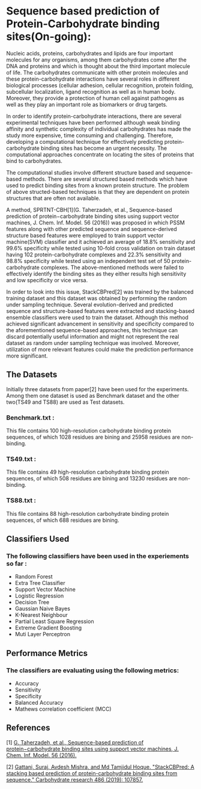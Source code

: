 # Sequence based prediction of Protein-Carbohydrate binding sites(On-going):

Nucleic acids, proteins, carbohydrates and lipids are four important molecules for any organisms, among them carbohydrates come after the DNA and proteins and which is thought about the third important molecule of life. The carbohydrates communicate with other protein molecules and these protein-carbohydrate interactions have several roles in different biological processes (cellular adhesion, cellular recognition, protein folding, subcellular localization, ligand recognition as well as in human body. Moreover, they provide a protection of human cell against pathogens as well as they play an important role as biomarkers or drug targets.

In order to identify protein-carbohydrate interactions, there are several experimental techniques have been performed although weak binding affinity and synthetic complexity of individual carbohydrates has made the study more expensive, time consuming and challenging. Therefore, developing a computational technique for effectively predicting protein-carbohydrate binding sites has become an urgent necessity. The computational approaches concentrate on locating the sites of proteins
that bind to carbohydrates. 

The computational studies involve different structure based and sequence-based methods. There are several structured based methods which have used to predict binding sites from a known protein structure. The problem of above structed-based techniques is that they are dependent on protein structures that are often not available.

A method, SPRTNT-CBH[1](G. Taherzadeh, et al., Sequence-based prediction of protein−carbohydrate binding sites using support vector machines, J. Chem. Inf. Model. 56 (2016)) was proposed in which PSSM features along with other predicted sequence and sequence-derived structure based features were employed to train support vector machine(SVM) classifier and it achieved an average of 18.8% sensitivity and 99.6% specificity while tested using 10-fold cross validation on train dataset having 102 protein-carbohydrate complexes and 22.3% sensitivity and 98.8% specificity while tested using an independent test set of 50 protein-carbohydrate complexes. The above-mentioned methods were failed to effectively identify the binding sites as they either results high sensitivity and low specificity or vice versa.

In order to look into this issue, StackCBPred[2] was trained by the balanced training dataset and this dataset was obtained by performing the random under sampling technique. Several evolution-derived and predicted sequence and structure-based features were extracted and stacking-based ensemble classifiers were used to train the dataset. Although this method achieved significant advancement in sensitivity and specificity compared to the aforementioned sequence-based approaches, this technique can discard potentially useful information and might not represent the real dataset as random under sampling technique was involved. Moreover, utilization of more relevant features could make the prediction performance more significant.

## The Datasets 
Initially three datasets from paper[2] have been used for the experiments. Among them one dataset is used as Benchmark dataset and the other two(TS49 and TS88) are used as Test datasets.
### Benchmark.txt : 
This file contains 100 high-resolution carbohydrate binding protein sequences, of which 1028 residues are bining and 25958 residues are non-binding.
### TS49.txt :
This file contains 49 high-resolution carbohydrate binding protein sequences, of which 508 residues are bining and 13230 residues are non-binding.
### TS88.txt :
This file contains 88 high-resolution carbohydrate binding protein sequences, of which 688 residues are bining.

## Classifiers Used
### The following classifiers have been used in the experiements so far : <br />
- Random Forest <br />
- Extra Tree Classifier <br />
- Support Vector Machine <br />
- Logistic Regression <br />
- Decision Tree <br />
- Gaussian Naive Bayes <br />
- K-Nearest Neighbour <br />
- Partial Least Square Regression <br />
- Extreme Gradient Boosting <br />
- Muti Layer Perceptron <br />

## Performance Metrics
### The classifiers are evaluating using the following metrics: <br />
- Accuracy <br />
- Sensitivity <br />
- Specificity <br />
- Balanced Accuracy <br />
- Mathews correlation coefficient (MCC)

## References 
<a id="1">[1]</a>
[G. Taherzadeh, et al., Sequence-based prediction of protein−carbohydrate binding sites using support vector machines, J. Chem. Inf. Model. 56 (2016).<br />](url)

<a id="2">[2]</a>
[Gattani, Suraj, Avdesh Mishra, and Md Tamjidul Hoque. "StackCBPred: A stacking based prediction of protein-carbohydrate binding sites from sequence." Carbohydrate research 486 (2019): 107857.](url)
